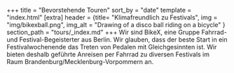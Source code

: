 +++
title = "Bevorstehende Touren"
sort_by = "date"
template = "index.html"
[extra]
header = {title= "Klimafreundlich zu Festivals", img = "img/bikexball.png", img_alt = "Drawing of a disco ball riding on a bicycle" }
section_path = "tours/_index.md"
+++
Wir sind BikeX, eine Gruppe Fahrrad- und Festival-Begeisterter aus Berlin. Wir glauben, dass der beste Start in ein Festivalwochenende das Treten von Pedalen mit Gleichgesinnten ist. Wir bieten deshalb geführte Anreisen per Fahrrad zu diversen Festivals im Raum Brandenburg/Mecklenburg-Vorpommern an.

